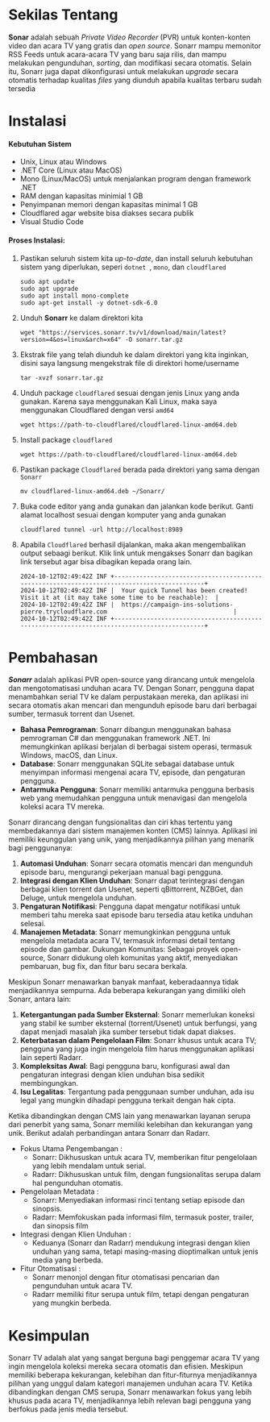 # Sekilas Tentang
**Sonar** adalah sebuah *Private Video Recorder* (PVR) untuk konten-konten video dan acara TV yang gratis dan *open source*. Sonarr mampu memonitor RSS Feeds untuk acara-acara TV yang baru saja rilis, dan mampu melakukan pengunduhan, *sorting*, dan modifikasi secara otomatis. Selain itu, Sonarr juga dapat dikonfigurasi untuk melakukan *upgrade* secara otomatis terhadap kualitas *files* yang diunduh apabila kualitas terbaru sudah tersedia 

# Instalasi

#### Kebutuhan Sistem

- Unix, Linux atau Windows
- .NET Core (Linux atau MacOS)
- Mono (Linux/MacOS) untuk menjalankan program dengan framework .NET
- RAM dengan kapasitas minimial 1 GB
- Penyimpanan memori dengan kapasitas minimal 1 GB
- Cloudflared agar website bisa diakses secara publik
- Visual Studio Code

#### Proses Instalasi:

1. Pastikan seluruh sistem kita *up-to-date*, dan install seluruh kebutuhan sistem yang diperlukan, seperi `dotnet `, `mono`, dan `cloudflared`  
   ```
   sudo apt update
   sudo apt upgrade
   sudo apt install mono-complete
   sudo apt-get install -y dotnet-sdk-6.0
   ```

2. Unduh **Sonarr** ke dalam direktori kita
   ```
   wget "https://services.sonarr.tv/v1/download/main/latest?version=4&os=linux&arch=x64" -O sonarr.tar.gz
   ```

3. Ekstrak file yang telah diunduh ke dalam direktori yang kita inginkan, disini saya langsung mengekstrak file di direktori home/username 
   ```
   tar -xvzf sonarr.tar.gz
   ```

5. Unduh package `cloudflared` sesuai dengan jenis Linux yang anda gunakan. Karena saya menggunakan Kali Linux, maka saya menggunakan Cloudflared dengan versi `amd64`
   ```
   wget https://path-to-cloudflared/cloudflared-linux-amd64.deb
   ```

6. Install package `cloudflared` 
   ```
   wget https://path-to-cloudflared/cloudflared-linux-amd64.deb
   ```

7. Pastikan package `Cloudflared` berada pada direktori yang sama dengan `Sonarr`
   ```
   mv cloudflared-linux-amd64.deb ~/Sonarr/
   ```

8. Buka code editor yang anda gunakan dan jalankan kode berikut. Ganti alamat localhost sesuai dengan komputer yang anda gunakan
   ```
   cloudflared tunnel -url http://localhost:8989
   ```

9. Apabila `Cloudflared` berhasil dijalankan, maka akan mengembalikan output sebaagi berikut. Klik link untuk mengakses Sonarr dan bagikan link tersebut agar bisa dibagikan kepada orang lain.
   ```
   2024-10-12T02:49:42Z INF +--------------------------------------------------------------------------------------------+
   2024-10-12T02:49:42Z INF |  Your quick Tunnel has been created! Visit it at (it may take some time to be reachable):  |
   2024-10-12T02:49:42Z INF |  https://campaign-ins-solutions-pierre.trycloudflare.com                                   |
   2024-10-12T02:49:42Z INF +--------------------------------------------------------------------------------------------+
   ```
# Pembahasan
***Sonarr*** adalah aplikasi PVR open-source yang dirancang untuk mengelola dan mengotomatisasi unduhan acara TV. Dengan Sonarr, pengguna dapat menambahkan serial TV ke dalam perpustakaan mereka, dan aplikasi ini secara otomatis akan mencari dan mengunduh episode baru dari berbagai sumber, termasuk torrent dan Usenet.

- **Bahasa Pemrograman**: Sonarr dibangun menggunakan bahasa pemrograman C# dan menggunakan framework .NET. Ini memungkinkan aplikasi berjalan di berbagai sistem operasi, termasuk Windows, macOS, dan Linux.
- **Database**: Sonarr menggunakan SQLite sebagai database untuk menyimpan informasi mengenai acara TV, episode, dan pengaturan pengguna.
- **Antarmuka Pengguna**: Sonarr memiliki antarmuka pengguna berbasis web yang memudahkan pengguna untuk menavigasi dan mengelola koleksi acara TV mereka.

Sonarr dirancang dengan fungsionalitas dan ciri khas tertentu yang membedakannya dari sistem manajemen konten (CMS) lainnya. Aplikasi ini memiliki keunggulan yang unik, yang menjadikannya pilihan yang menarik bagi penggunanya:

1. **Automasi Unduhan**: Sonarr secara otomatis mencari dan mengunduh episode baru, mengurangi pekerjaan manual bagi pengguna.
2. **Integrasi dengan Klien Unduhan**: Sonarr dapat terintegrasi dengan berbagai klien torrent dan Usenet, seperti qBittorrent, NZBGet, dan Deluge, untuk mengelola unduhan.
3. **Pengaturan Notifikasi**: Pengguna dapat mengatur notifikasi untuk memberi tahu mereka saat episode baru tersedia atau ketika unduhan selesai.
4. **Manajemen Metadata**: Sonarr memungkinkan pengguna untuk mengelola metadata acara TV, termasuk informasi detail tentang episode dan gambar.
Dukungan Komunitas: Sebagai proyek open-source, Sonarr didukung oleh komunitas yang aktif, menyediakan pembaruan, bug fix, dan fitur baru secara berkala. 

Meskipun Sonarr menawarkan banyak manfaat, keberadaannya tidak menjadikannya sempurna. Ada beberapa kekurangan yang dimiliki oleh Sonarr, antara lain:

1. **Ketergantungan pada Sumber Eksternal**: Sonarr memerlukan koneksi yang stabil ke sumber eksternal (torrent/Usenet) untuk berfungsi, yang dapat menjadi masalah jika sumber tersebut tidak dapat diakses.
2. **Keterbatasan dalam Pengelolaan Film**: Sonarr khusus untuk acara TV; pengguna yang juga ingin mengelola film harus menggunakan aplikasi lain seperti Radarr.
3. **Kompleksitas Awal**: Bagi pengguna baru, konfigurasi awal dan pengaturan integrasi dengan klien unduhan bisa sedikit membingungkan.
4. **Isu Legalitas**: Tergantung pada penggunaan sumber unduhan, ada isu legal yang mungkin dihadapi pengguna terkait dengan hak cipta.

Ketika dibandingkan dengan CMS lain yang menawarkan layanan serupa dari penerbit yang sama, Sonarr memiliki kelebihan dan kekurangan yang unik. Berikut adalah perbandingan antara Sonarr dan Radarr.


  -  Fokus Utama Pengembangan :
      - Sonarr: Dikhususkan untuk acara TV, memberikan fitur pengelolaan yang lebih mendalam untuk serial.
      - Radarr: Dikhususkan untuk film, dengan fungsionalitas serupa dalam hal pengunduhan otomatis.  
  -  Pengelolaan Metadata :
     - Sonarr: Menyediakan informasi rinci tentang setiap episode dan sinopsis.
     - Radarr: Memfokuskan pada informasi film, termasuk poster, trailer, dan sinopsis film
  -  Integrasi dengan Klien Unduhan :
     - Keduanya (Sonarr dan Radarr) mendukung integrasi dengan klien unduhan yang sama, tetapi masing-masing dioptimalkan untuk jenis media yang berbeda. 
  -  Fitur Otomatisasi : 
     - Sonarr menonjol dengan fitur otomatisasi pencarian dan pengunduhan untuk acara TV.
     - Radarr memiliki fitur serupa untuk film, tetapi dengan pengaturan yang mungkin berbeda. 

# Kesimpulan 
Sonarr TV adalah alat yang sangat berguna bagi penggemar acara TV yang ingin mengelola koleksi mereka secara otomatis dan efisien. Meskipun memiliki beberapa kekurangan, kelebihan dan fitur-fiturnya menjadikannya pilihan yang unggul dalam kategori manajemen unduhan acara TV. Ketika dibandingkan dengan CMS serupa, Sonarr menawarkan fokus yang lebih khusus pada acara TV, menjadikannya lebih relevan bagi pengguna yang berfokus pada jenis media tersebut.
